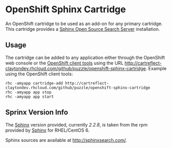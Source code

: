 OpenShift Sphinx Cartridge
==========================

An OpenShift cartridge to be used as an add-on for any primary cartridge.
This cartridge provides a [Sphinx Open Source Search Server](http://sphinxsearch.com/) installation.

Usage
-----

The cartridge can be added to any application either through the OpenShift web console or the [OpenShift client tools](https://developers.openshift.com/en/getting-started-client-tools.html)
using the URL http://cartreflect-claytondev.rhcloud.com/github/puzzle/openshift-sphinx-cartridge. 
Example using the OpenShift client tools:

    rhc -amyapp cartridge-add http://cartreflect-claytondev.rhcloud.com/github/puzzle/openshift-sphinx-cartridge
    rhc -amyapp app stop
    rhc -amyapp app start

Sprinx Version Info
---------------------
The [Sphinx](http://sphinxsearch.com/) version provided, currently *2.2.8*, is taken from the rpm provided by [Sphinx](http://sphinxsearch.com/) for RHEL/CentOS 6.

Sphinx sources are available at http://sphinxsearch.com/.
